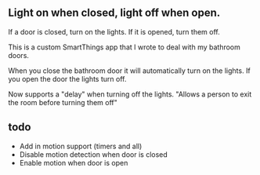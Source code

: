 Light on when closed, light off when open.
------------------------------------------

If a door is closed, turn on the lights. If it is opened, turn them off.

This is a custom SmartThings app that I wrote to deal with my bathroom doors.

When you close the bathroom door it will automatically turn on the lights. If you open the door the lights turn off.

Now supports a "delay" when turning off the lights. "Allows a person to exit the room before turning them off"


todo
----

   * Add in motion support (timers and all)
   * Disable motion detection when door is closed
   * Enable motion when door is open
